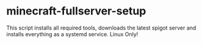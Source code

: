 # minecraft-fullserver-setup
This script installs all required tools, downloads the latest spigot server and installs everything as a systemd service. Linux Only!
